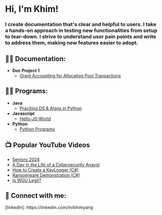 <!-- h1>Hi, I'm Josh! <br/><a href="https://github.com/joshmadakor1">Programmer</a>, <a href="https://www.linkedin.com/in/joshmadakor/">Cybersecurity Professional</a>, <a href="https://www.youtube.com/c/joshmadakor">YouTuber</a></h1 -->
<h1>Hi, I'm Khim! </h1>
<h3>I create documentation that's clear and helpful to users. I take a hands-on approach in testing new functionalities from setup to tear-down. I strive to understand user pain points and write to address them, making new features easier to adopt.</h3>
<h2>👨‍💻 Documentation:</h2>

- <b>Doc Project 1</b>
  - [Grant Accounting for Allocation Pool Transactions](https://github.com/khim39784/Doc-Project-1)
<h2>👨‍💻 Programs:</h2>

- <b>Java</b>
  - [Praciting DS & Algos in Python](https://github.com/khim39784/Algorithms-Practice)
- <b>Javascript</b>
  - [Hello-JS-World](https://github.com/khim39784/hello-js-world)
- <b>Python</b>
  - [Python Programs](https://github.com/khim39784/Spotify)

<h2>📺 Popular YouTube Videos</h2>

- [Seniors 2024](https://www.youtube.com/watch?v=a83ASGn_V_s)
- [A Day in the Life of a Cybersecurity Anayst](https://www.youtube.com/watch?v=uHy3oM7NnoU)
- [How to Create a KeyLogger (C#)](https://www.youtube.com/watch?v=N-L9hklSlNk)
- [Ransomware Demonstration (C#)](https://www.youtube.com/watch?v=OfvdQeh79s0)
- [Is WGU Legit?](https://www.youtube.com/watch?v=E2MwRWxDBkA)

<h2> 🤳 Connect with me:</h2>
[linkedin]: https://linkedin.com/in/khimyang

<!--
**khim39784/khim39784** is a ✨ _special_ ✨ repository because its `README.md` (this file) appears on your GitHub profile.

Here are some ideas to get you started:

- 🔭 I’m currently working on ...
- 🌱 I’m currently learning ...
- 👯 I’m looking to collaborate on ...
- 🤔 I’m looking for help with ...
- 💬 Ask me about ...
- 📫 How to reach me: ...
- 😄 Pronouns: ...
- ⚡ Fun fact: ...
-->
